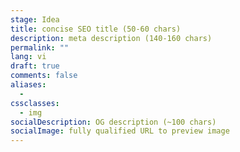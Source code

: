 ```yaml
---
stage: Idea
title: concise SEO title (50‑60 chars)
description: meta description (140‑160 chars)
permalink: ""
lang: vi
draft: true
comments: false
aliases:
  - 
cssclasses:
  - img
socialDescription: OG description (~100 chars)
socialImage: fully qualified URL to preview image
---
```


